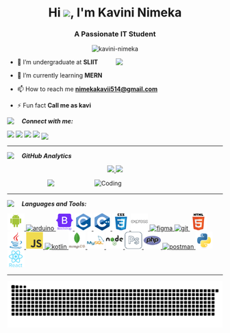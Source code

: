 <h1 align="center">Hi <img src="https://media.giphy.com/media/hvRJCLFzcasrR4ia7z/giphy.gif" width="35">, I'm Kavini Nimeka</h1>
<h3 align="center">A Passionate IT Student</h3>

<p align="center"> <img src="https://komarev.com/ghpvc/?username=kavini-nimeka&label=Profile%20views&color=0e75b6&style=flat" alt="kavini-nimeka" /> </p> 
<img align="right" src = "https://github.com/7oSkaaa/7oSkaaa/blob/main/Images/about_me.gif?raw=true" width = 250px>

- 🔭 I’m undergraduate at **SLIIT**

- 🌱 I’m currently learning **MERN**

- 📫 How to reach me **nimekakavii514@gmail.com**

- ⚡ Fun fact **Call me as kavi**

<img src="https://media.giphy.com/media/iY8CRBdQXODJSCERIr/giphy.gif" align="left" width="30px">&nbsp;***Connect with me:***
<p align="left">
<a href="https://www.linkedin.com/in/kavini-nimeka-300a19319?utm_source=share&utm_campaign=share_via&utm_content=profile&utm_medium=android_app"><img src="https://img.shields.io/badge/-Kavini%20Nimeka-0077B5?style=flat&logo=Linkedin&logoColor=white"/></a>
<a href="https://www.facebook.com/p/Kavini-Nimeka-100088920890495/?mibextid=ZbWKwL"><img src="https://img.shields.io/badge/-Kavini Nimeka-1877F2?style=flat&logo=Facebook&logoColor=white"/></a>
<a href="https://www.instagram.com/kavii_514_/profilecard/?igsh=MWkzcGZ1c2hlbDhhNw=="><img src="https://img.shields.io/badge/-kavii_514-E4405F?style=flat&logo=Instagram&logoColor=white"/></a>
<a href="mailto:nimekakavii514@gmail.com"><img src="https://img.shields.io/badge/-Kavini Nimeka-D14836?style=flat&logo=Gmail&logoColor=white"/></a>
<a href="https://www.hackerrank.com/profile/nimekakavii514" target="blank"><img align="center" src="https://img.shields.io/badge/-Kavini Nimeka-islamicgreen?style=flat&logo=HackerRank&logoColor=black" /></a>
</p>

---
<img src="https://media.giphy.com/media/iY8CRBdQXODJSCERIr/giphy.gif" align="left" width="30px">&nbsp;***GitHub Analytics*** 

<p align="center">
  <a href="https://github.com/Kavini-Nimeka">
    <img height="180em" src="https://github-readme-stats-eight-theta.vercel.app/api?username=Kavini-Nimeka&show_icons=true&theme=algolia&include_all_commits=true&count_private=true"/>
  </a>
  <a href="https://github.com/Kavini-Nimeka">
    <img height="180em" src="https://github-readme-stats-eight-theta.vercel.app/api/top-langs/?username=Kavini-Nimeka&layout=compact&langs_count=8&theme=algolia"/>
  </a>
</p>
<img align="right" alt="Coding" width="300" src="https://cdn.dribbble.com/users/1277312/screenshots/14733298/media/39b1045e593737587dd60e42c8422d1f.gif" >

<p align="center">
  <img height="180em" src="https://github-readme-streak-stats.herokuapp.com/?user=Kavini-Nimeka&theme=dark&hide_border=true"/>
</p>

---
<img src="https://media.giphy.com/media/iY8CRBdQXODJSCERIr/giphy.gif" align="left"  width="30px">&nbsp;***Languages and Tools:***
<p align="left"> <a href="https://developer.android.com" target="_blank" rel="noreferrer"> <img src="https://raw.githubusercontent.com/devicons/devicon/master/icons/android/android-original-wordmark.svg" alt="android" width="40" height="40"/> </a> <a href="https://www.arduino.cc/" target="_blank" rel="noreferrer"> <img src="https://cdn.worldvectorlogo.com/logos/arduino-1.svg" alt="arduino" width="40" height="40"/> </a> <a href="https://getbootstrap.com" target="_blank" rel="noreferrer"> <img src="https://raw.githubusercontent.com/devicons/devicon/master/icons/bootstrap/bootstrap-plain-wordmark.svg" alt="bootstrap" width="40" height="40"/> </a> <a href="https://www.cprogramming.com/" target="_blank" rel="noreferrer"> <img src="https://raw.githubusercontent.com/devicons/devicon/master/icons/c/c-original.svg" alt="c" width="40" height="40"/> </a> <a href="https://www.w3schools.com/cpp/" target="_blank" rel="noreferrer"> <img src="https://raw.githubusercontent.com/devicons/devicon/master/icons/cplusplus/cplusplus-original.svg" alt="cplusplus" width="40" height="40"/> </a> <a href="https://www.w3schools.com/css/" target="_blank" rel="noreferrer"> <img src="https://raw.githubusercontent.com/devicons/devicon/master/icons/css3/css3-original-wordmark.svg" alt="css3" width="40" height="40"/> </a> <a href="https://expressjs.com" target="_blank" rel="noreferrer"> <img src="https://raw.githubusercontent.com/devicons/devicon/master/icons/express/express-original-wordmark.svg" alt="express" width="40" height="40"/> </a> <a href="https://www.figma.com/" target="_blank" rel="noreferrer"> <img src="https://www.vectorlogo.zone/logos/figma/figma-icon.svg" alt="figma" width="40" height="40"/> </a> <a href="https://git-scm.com/" target="_blank" rel="noreferrer"> <img src="https://www.vectorlogo.zone/logos/git-scm/git-scm-icon.svg" alt="git" width="40" height="40"/> </a> <a href="https://www.w3.org/html/" target="_blank" rel="noreferrer"> <img src="https://raw.githubusercontent.com/devicons/devicon/master/icons/html5/html5-original-wordmark.svg" alt="html5" width="40" height="40"/> </a> <a href="https://www.java.com" target="_blank" rel="noreferrer"> <img src="https://raw.githubusercontent.com/devicons/devicon/master/icons/java/java-original.svg" alt="java" width="40" height="40"/> </a> <a href="https://developer.mozilla.org/en-US/docs/Web/JavaScript" target="_blank" rel="noreferrer"> <img src="https://raw.githubusercontent.com/devicons/devicon/master/icons/javascript/javascript-original.svg" alt="javascript" width="40" height="40"/> </a> <a href="https://kotlinlang.org" target="_blank" rel="noreferrer"> <img src="https://www.vectorlogo.zone/logos/kotlinlang/kotlinlang-icon.svg" alt="kotlin" width="40" height="40"/> </a> <a href="https://www.mongodb.com/" target="_blank" rel="noreferrer"> <img src="https://raw.githubusercontent.com/devicons/devicon/master/icons/mongodb/mongodb-original-wordmark.svg" alt="mongodb" width="40" height="40"/> </a> <a href="https://www.mysql.com/" target="_blank" rel="noreferrer"> <img src="https://raw.githubusercontent.com/devicons/devicon/master/icons/mysql/mysql-original-wordmark.svg" alt="mysql" width="40" height="40"/> </a> <a href="https://nodejs.org" target="_blank" rel="noreferrer"> <img src="https://raw.githubusercontent.com/devicons/devicon/master/icons/nodejs/nodejs-original-wordmark.svg" alt="nodejs" width="40" height="40"/> </a> <a href="https://www.photoshop.com/en" target="_blank" rel="noreferrer"> <img src="https://raw.githubusercontent.com/devicons/devicon/master/icons/photoshop/photoshop-line.svg" alt="photoshop" width="40" height="40"/> </a> <a href="https://www.php.net" target="_blank" rel="noreferrer"> <img src="https://raw.githubusercontent.com/devicons/devicon/master/icons/php/php-original.svg" alt="php" width="40" height="40"/> </a> <a href="https://postman.com" target="_blank" rel="noreferrer"> <img src="https://www.vectorlogo.zone/logos/getpostman/getpostman-icon.svg" alt="postman" width="40" height="40"/> </a> <a href="https://www.python.org" target="_blank" rel="noreferrer"> <img src="https://raw.githubusercontent.com/devicons/devicon/master/icons/python/python-original.svg" alt="python" width="40" height="40"/> </a> <a href="https://reactjs.org/" target="_blank" rel="noreferrer"> <img src="https://raw.githubusercontent.com/devicons/devicon/master/icons/react/react-original-wordmark.svg" alt="react" width="40" height="40"/> </a> </p>



---
<p align = "center">
	<img src = "https://github.com/7oSkaaa/7oSkaaa/blob/output/github-contribution-grid-snake.svg?" alt = "Snake Game"/>
</p>

